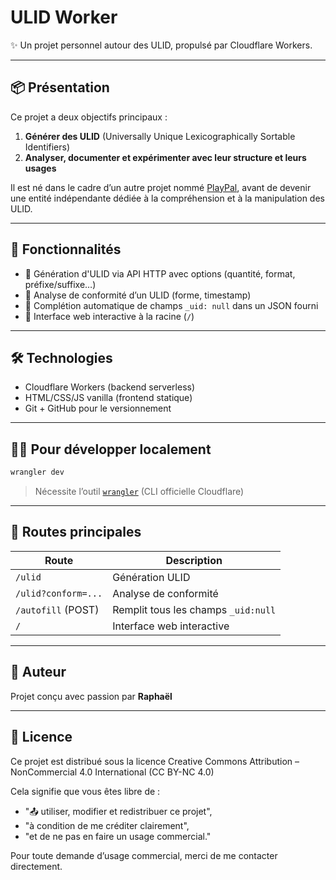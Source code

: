 # ULID Worker

✨ Un projet personnel autour des ULID, propulsé par Cloudflare Workers.

---

## 📦 Présentation

Ce projet a deux objectifs principaux :

1. **Générer des ULID** (Universally Unique Lexicographically Sortable Identifiers)
2. **Analyser, documenter et expérimenter avec leur structure et leurs usages**

Il est né dans le cadre d’un autre projet nommé [PlayPal](#), avant de devenir une entité indépendante dédiée à la compréhension et à la manipulation des ULID.

---

## 🚀 Fonctionnalités

- 🎲 Génération d'ULID via API HTTP avec options (quantité, format, préfixe/suffixe…)
- 🧪 Analyse de conformité d’un ULID (forme, timestamp)
- 🧬 Complétion automatique de champs `_uid: null` dans un JSON fourni
- 🧰 Interface web interactive à la racine (`/`)

---

## 🛠️ Technologies

- Cloudflare Workers (backend serverless)
- HTML/CSS/JS vanilla (frontend statique)
- Git + GitHub pour le versionnement

---

## 🧑‍💻 Pour développer localement

```bash
wrangler dev
```

> Nécessite l’outil [`wrangler`](https://developers.cloudflare.com/workers/wrangler/) (CLI officielle Cloudflare)

---

## 🔗 Routes principales

| Route               | Description                              |
|---------------------|------------------------------------------|
| `/ulid`             | Génération ULID                          |
| `/ulid?conform=...` | Analyse de conformité                    |
| `/autofill` (POST)  | Remplit tous les champs `_uid:null`      |
| `/`                 | Interface web interactive                |

---

## 🧠 Auteur

Projet conçu avec passion par **Raphaël**

---

## 📝 Licence

Ce projet est distribué sous la licence
Creative Commons Attribution – NonCommercial 4.0 International (CC BY-NC 4.0)

Cela signifie que vous êtes libre de :

- "📤 utiliser, modifier et redistribuer ce projet",
- "à condition de me créditer clairement",
- "et de ne pas en faire un usage commercial."

Pour toute demande d’usage commercial, merci de me contacter directement.
